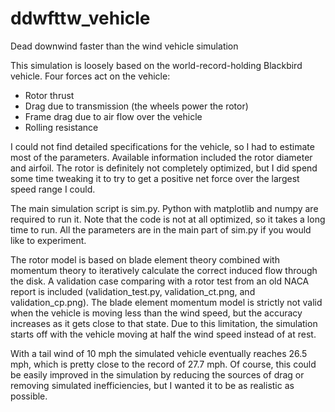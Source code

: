 # ddwfttw_vehicle
Dead downwind faster than the wind vehicle simulation

This simulation is loosely based on the world-record-holding Blackbird vehicle.
Four forces act on the vehicle:
* Rotor thrust
* Drag due to transmission (the wheels power the rotor)
* Frame drag due to air flow over the vehicle
* Rolling resistance

I could not find detailed specifications for the vehicle, so I had to estimate most of the parameters. Available information included the rotor diameter and airfoil. The rotor is definitely not completely optimized, but I did spend some time tweaking it to try to get a positive net force over the largest speed range I could.

The main simulation script is sim.py. Python with matplotlib and numpy are required to run it. Note that the code is not at all optimized, so it takes a long time to run. All the parameters are in the main part of sim.py if you would like to experiment.

The rotor model is based on blade element theory combined with momentum theory to iteratively calculate the correct induced flow through the disk. A validation case comparing with a rotor test from an old NACA report is included (validation_test.py, validation_ct.png, and validation_cp.png). The blade element momentum model is strictly not valid when the vehicle is moving less than the wind speed, but the accuracy increases as it gets close to that state. Due to this limitation, the simulation starts off with the vehicle moving at half the wind speed instead of at rest.

With a tail wind of 10 mph the simulated vehicle eventually reaches 26.5 mph, which is pretty close to the record of 27.7 mph. Of course, this could be easily improved in the simulation by reducing the sources of drag or removing simulated inefficiencies, but I wanted it to be as realistic as possible.
